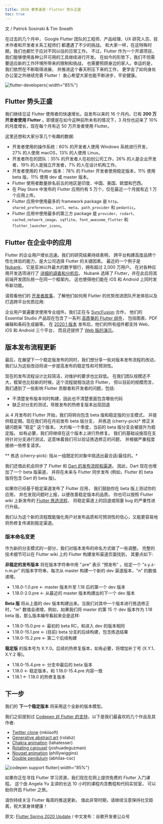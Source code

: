 ```yaml
---
title: 2020 春季速递：Flutter 势头正盛
toc: true
---
```


文 / Patrick Sosinski & Tim Sneath

在过去的几个月中，
Google Flutter 团队的工程师、产品经理、UX 研究人员、技术作者和开发者关系工程师们
都遭遇了不少的挑战。
和大家一样，在这特殊时期，我们也都忙于应对不同以往的日常工作。
不过，Flutter 作为一个开源项目，我们能够使用各种公开可用的工具继续进行开发。
在如今的形势下，我们不但需要适应新的工作环境所带来的限制和挑战，
也需要照顾身边的家人。幸运的是，我们依然在不断取得进展，
并推进这个春天积压下来的工作，
更学会了如何身处办公室之外继续完善 Flutter！
衷心希望大家也能不断进步，平安健康。

![flutter-developers]({{site.flutter-files-cn}}posts/flutter-cn/2020/flutter-spring-2020-update/flutter-developers.png){:width="85%"}

## Flutter 势头正盛

我们继续见证 Flutter 使用者的快速增长。自发布以来的 16 个月内，已有 **200 万开发者使用 Flutter** 。即便是在如今这种前所未有的情况下，3 月份也迎来了 10% 的月度增长，现在每个月有近 50 万开发者使用 Flutter。

这里还想和大家分享几个有趣的数据:

* 开发者使用的操作系统：60% 的开发者人使用 Windows 系统进行开发，27% 的人使用 macOS，13% 的人使用 Linux。
* 开发者所在的团队：35% 的开发者人在初创公司工作，26% 的人是企业开发者，19% 的人是独立开发者，7% 的人在设计机构工作。
* 开发者使用的 Flutter 版本：78% 的 Flutter 开发者使用稳定版本，11% 使用 beta 版，11% 使用 dev 或 master 版本。
* Flutter 使用者数量排名前五的地区是印度、中国、美国、欧盟和巴西。
* 在 Play Store 中发布的 Flutter 应用约有 5 万个，仅在最近一个月就有近 1 万个应用上传。
* Flutter 应用中使用最多的 framework package 是 `http`、`shared_preferences`、`intl`、`meta`、`path_provider` 和 `pedantic`。
* Flutter 应用中使用最多的第三方 package 是 `provider`、`rxdart`、`cached_network_image`、`sqflite`、`font_awesome_flutter` 和 `flutter_launcher_icons`。

## Flutter 在企业中的应用

Flutter 的企业用户增长迅速。我们的研究结果持续表明，
跨平台构建高度品牌个性化体验的能力，是大公司选择 Flutter 的关键因素。
最近的一个例子是 [Nubank](https://nubank.com.br/en/)，
它是亚洲以外最大的数字银行，拥有超过 2,000 万用户。
在对各种应用开发选项进行了 
[详细的调查和分析后](https://cdn.nubank.com.br/mobile/taskforce/nubank-mobile-architecture-task-force-mission-report.pdf)，
Nubank 选择了 Flutter，并在此后将其前端开发团队统一在同一个框架内，
这也使得他们能在 iOS 和 Android 上同时发布新功能。

请观看他们的 [开发者故事]({{site.bili.video}}/BV1zi4y1t77J/)，了解他们如何用 Flutter 的优势改进团队开发体验以及打造跨平台优质应用:

企业用户普遍要求使用专业组件。我们正在与 [SyncFusion](https://www.syncfusion.com/) 合作，
他们的 Essential Studio 产品现在包含了一系列
[高质量的 Flutter 组件](https://www.syncfusion.com/flutter-widgets)，
包括图表、PDF 编辑和条码生成器等。
在 [2020.1 版本](https://www.businesswire.com/news/home/20200421005174/en/Syncfusion-Introduces-New-Flutter-Widgets-Web-Compatibility)
发布后，他们的所有组件都支持 Web、iOS 和 Android 三个平台，
而且还提供了 [Web 版的演示](https://flutter.syncfusion.com/#/)。

## 版本发布流程更新

最后，在展望下一个稳定版发布的同时，我们想分享一些对版本发布流程的改动，
我们认为这些改动将进一步提高发布的稳定性和可预测性。

现在的发布流程设计比较简洁，对维护的要求也比较低。
在我们团队规模还不大，框架也比较新的时候，这个流程就相当适合 Flutter，
但以目前的规模而言，我们遇到了一些影响 Flutter 贡献者和开发者的问题，包括:

* 不清楚发布版本何时构建，因此也不清楚里面包含哪些代码
* 缺乏对分支的测试，导致发布的热修复版本出现回退

从 4 月发布的 Flutter 开始，我们将转向包含 beta 版和稳定版的分支模式，
并提供稳定期。现在我们将在月初发布 beta 版分支，
并拣选 (cherry-pick)* 修正关键问题来 "稳定" 这个版本。
大约每一个季度，当前的 beta 版分支会被提升为稳定版。
如有必要，我们将继续在这个版本上进行热修复。
我们的基础设施现在支持针对分支进行测试，这意味着我们可以验证拣选修正的问题，
并根据严重程度接纳一些修复请求。

** 拣选 (cherry-pick): 指从一组既定的对象中挑选出最合适/最佳的。*

我们还借此机会同步了 Flutter 和 [Dart 的发布流程和渠道](https://dart.cn/get-dart#about-release-channels-and-version-strings)。
因此，Dart 现在也增加了一个 beta 版渠道，
并将在未来与 Flutter 同步发布 
(例如，Flutter 的 beta 版将包含 Dart 的 beta 版)。

如果你已经基于稳定渠道发布了 Flutter 应用，
我们鼓励你在 beta 版上测试你的应用，
并在发现问题时上报，以便改善稳定版本的品质。
你也可以按照 Flutter wiki 上新发布的 [Flutter 拣选流程](https://github.com/flutter/flutter/wiki/Flutter-Cherrypick-Process)，
将稳定渠道上的回退或阻塞 bug 的严重性进行升级。

我们认为这个新的流程既能强化用户对发布品质和可预测性的信心，又能更容易地将热修复传递到稳定渠道。

### 版本命名变更

作为新的分支模式的一部分，我们对版本发布的命名方式做了一些调整。
完整的技术细节可以在 Flutter wiki 上的 Flutter 构建发布渠道页面找到，
其要点如下:

**非稳定的发布版本** 将在版本字符串中用 ".pre" 表示 "预发布" 。给定一个 "x.y.z-n.m.pr" 的版本字符串，每次从 master 构建一个新的 dev 渠道版本，"n" 的数值递增。

* 1.18.0-1.0.pre <- master 版本升至 1.18 后的第一个 dev 版本
* 1.18.0-2.0.pre <- 从最近的 master 版本构建出的下一个 dev 版本

**Beta 版** 将从上面的 dev 版本构建出来。当我们对其中一个版本进行拣选修正时，"m" 数值会递增。例如，如果我们将 master 的第 15 个 dev 版本作为 1.18 beta 版，那么版本编号看起来会是这样:

* 1.18.0-15.0.pre <- 最初的 beta RC，和进入 dev 的版本相同
* 1.18.0-15.1.pre <- (目前) beta 分支的后续构建，包含拣选结果
* 1.18.0-15.2.pre <- 第二个后续构建

**稳定版** 的版本号为 X.Y.0。后续的热修复版本，如有必要，将增加补丁号 (X.Y.1、X.Y.2 等)。

* 1.18.0-15.4.pre <- 分支中最后的 beta 版本
* 1.18.0 <- 稳定版本，和 1.18.0-15.4.pre 内容一致
* 1.18.1 <- 1.18.0 的热修复版本

## 下一步

我们的 **下一个稳定版本** 将采用这个全新的版本模型。

我们之前提到过 [Codepen 对 Flutter 的支持](https://flutter.cn/posts/announcing-codepen-support-for-flutter)，以下是我们最喜欢的几个作品及其作者:

* [Twitter clone](https://codepen.io/mkiisoft/pen/KKdgdad) (mkiisoft)
* [Generative abstract art](https://codepen.io/rx-labz/pen/WNQoNem) (rxlabz)
* [Chakra animation](https://codepen.io/tahatesser/pen/GRpqbRY) (tahatesser)
* [Rotating carousel](https://codepen.io/joshuadeguzman/pen/jObrzJB) (joshuadeguzman)
* [Nougat animation](https://codepen.io/phillywiggins/pen/gOaPNPY) (phillywiggins)
* [Double pendulum](https://codepen.io/abhilas-csc/pen/qBOZKPj) (abhilas-csc)
 
![codepen support flutter]({{site.flutter-files-cn}}posts/flutter-cn/2020/flutter-spring-2020-update/codepen-plus-flutter.png){:width="85%"}

如果你正在寻找 Flutter 学习资源，我们现在在网上提供免费的 Flutter 入门课程。
这个由 Angela Yu 主讲的长达 10 小时的课程内含教程和代码实验室，
可以助你开启 Flutter 之旅。

请你持续关注 Flutter 每周的推送更新。
值此非常时期，请继续注意保持社交距离，祝大家身体健康！

原文: [Flutter Spring 2020 Update](https://medium.com/flutter/flutter-spring-2020-update-f723d898d7af) /
中文发布：谷歌开发者公众号